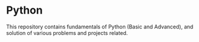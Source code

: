 # Python
This repository contains fundamentals of Python (Basic and Advanced), and solution of various problems and projects related.
